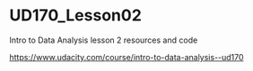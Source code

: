 # UD170_Lesson02
Intro to Data Analysis lesson 2 resources and code

https://www.udacity.com/course/intro-to-data-analysis--ud170
